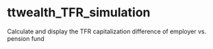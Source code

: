 # ttwealth_TFR_simulation
Calculate and display the TFR capitalization difference of employer vs. pension fund
